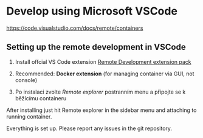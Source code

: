 # Develop using Microsoft VSCode

https://code.visualstudio.com/docs/remote/containers

## Setting up the remote development in VSCode

1. Install offcial VS Code extension [Remote Development extension pack](https://aka.ms/vscode-remote/download/extension)

2. Recommended: **Docker extension** (for managing container via GUI, not console)

3. Po instalaci zvolte *Remote explorer* postranním menu a připojte se k běžícímu containeru

After installing just hit Remote explorer in the sidebar menu and attaching to running container.

Everything is set up. Please report any issues in the git repository.
